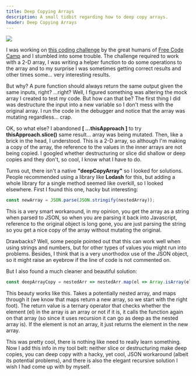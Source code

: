 ```yaml
---
title: Deep Copying Arrays
description: A small tidbit regarding how to deep copy arrays.
header: Deep Copying Arrays
---
```


![](https://cdn.lynda.com/course/751323/751323-636854833232575341-16x9.jpg)

I was working on [this coding challenge](https://www.freecodecamp.org/learn/javascript-algorithms-and-data-structures/javascript-algorithms-and-data-structures-projects/cash-register) by the great humans of [Free Code Camp](https://www.freecodecamp.org/) and I stumbled into some trouble. The challenge required to work with a 2-D array, I was writing a helper function to do some operations to the array and to my surprise I was sometimes getting correct results and other times some... very interesting results.
 
But why? A pure function should always return the same output given the same inputs, right? ...right?  Well, I figured something was altering the mock array I created to test my code. But how can that be? The first thing I did was destructure the input into a new variable so I don't mess with the original array. I run the code in the debugger and notice that the array was mutating regardless... crap.
 
OK, so what else? I abandoned **[ ...thisApproach ]** to try **thisApproach.slice()** same result... array was being mutated. Then, like a brick in the head, I understood. This is a 2-D array, so although I'm making a copy of the array, the reference to the values in the inner arrays are not being copied. I googled whether destructuring or slice did shallow or deep copies and they don't, so cool, I know what I have to do.
 
Turns out, there isn't a native **"deepCopyArray"** so I looked for solutions. People recommended using a library like **Lodash** for this, but adding a whole library for a single method seemed like overkill, so I looked elsewhere. First I found this one, hacky but interesting:
 
```javascript
const newArray = JSON.parse(JSON.stringify(nestedArray));
```
 
This is a very smart workaround, in my opinion, you get the array as a string when parsed to JSON, so when you are parsing it back into Javascript, reference to the original object is long gone, you are just parsing the string so you get a nice copy of the array without mutating the original.
 
Drawbacks? Well, some people pointed out that this can work well when using strings and numbers, but for other types of values you might run into problems. Besides, I think that is a very unorthodox use of the JSON object, so it might raise an eyebrow if the line of code is not commented on.
 
But I also found a much cleaner and beautiful solution:
 
```javascript
const deepArrayCopy = nestedArr => nestedArr.map(el => Array.isArray(el) ? deepArrayCopy(el) : el);
```
This beauty works like this. Takes a potentially nested array, and maps through it (we know that maps return a new array, so we start with the right foot). The return value is a ternary operator that checks whether the element (el) in the array is an array or not if it is, it calls the function again on that array (so since it uses recursion it can go as deep as the nested array is). If the element is not an array, it just returns the element in the new array.
 
This was pretty cool, there is nothing like need to really learn something. Now I add this info in my tool belt: neither slice or destructuring make deep copies, you can deep copy with a hacky, yet cool, JSON workaround (albeit its potential problems), and there is also the elegant recursive solution I wish I had come up with by myself.
